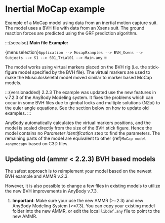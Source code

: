 # Inertial MoCap example

Example of a MoCap model using data from an inertial motion capture suit.
The model uses a BVH file with data from an Xsens suit. The ground reaction
forces are predicted using the GRF prediction algorithm.


:::{seealso}
**Main file Example:**

{menuselection}`Application --> MocapExamples --> BVH_Xsens --> Subjects --> S1 --> S01_Trial01 --> Main.any`
:::

The model works using virtual markers placed on the BVH rig (i.e. the stick-figure
model specified by the BVH file). The virtual markers are used to make the
Musculoskeletal model moved similar to marker based MoCap models.

:::{versionadded} 2.2.3 The example was updated use the new features in v.7.2.3 of the AnyBody Modeling system. It fixes the problems which can occur in some BVH files due to gimbal locks and multiple solutions (N*2*pi) to the euler angle equations. See the section below on how to update old examples.
:::

AnyBody automatically calculates the virtual markers positions, and the model is scaled directly from
the size of the BVH stick figure. Hence the model contains no *Parameter identification* step to find the parameters.
The remaining parts of the model are equivalent to other {ref}`MoCap model <anymocap>`  based on C3D files.

## Updating old (ammr \< 2.2.3) BVH based models

The safest approach is to reimplement your model based on the newest BVH example and AMMR v.2.3.

However, it is also possible to change a few files in existing models to utilize the
new BVH improvements in AnyBody v.7.3.

1. **Important**: Make sure your use the new AMMR (>=2.3) and new AnyBody Modeling System (>=7.3).
   You can copy your existing model folder into the new AMMR, or edit the local `libdef.any` file to point to the new AMMR.
